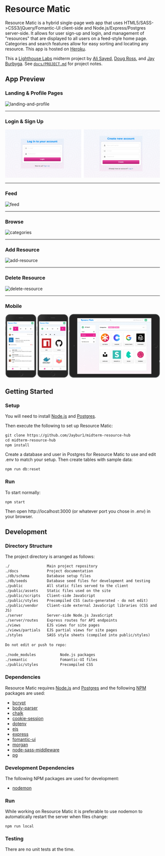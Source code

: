 # **Resource Matic**

Resource Matic is a hybrid single-page web app that uses HTML5/SASS->CSS3/jQuery/Fomantic-UI client-side and Node.js/Express/Postgres server-side. It allows for user sign-up and login, and management of "resources" that are displayed to all users on a feed-style home page. Categories and search features allow for easy sorting and locating any resource. This app is hosted on [Heroku](http://resource-matic.herokuapp.com/).

This a [Lighthouse Labs](https://www.lighthouselabs.ca/) midterm project by [Ali Sayed](https://github.com/aliyasser20), [Doug Ross](https://github.com/d0ugr), and [Jay Burbyga](https://github.com/Jaybur1). See [`docs/PROJECT.md`](docs/PROJECT.md) for project notes.

## App Preview

### Landing & Profile Pages

![landing-and-profile](./docs/images/landing-and-profile.png)

---

### Login & Sign Up

![login-signup](./docs/images/signin-signup.png)

---

### Feed

![feed](./docs/images/feed.gif)

---

### Browse

![categories](./docs/images/categories.gif)

---

### Add Resource

![add-resource](./docs/images/add-resource.gif)

---

### Delete Resource

![delete-resource](./docs/images/delete-resource.gif)

---

### Mobile

![mobile-versions](./docs/images/responsive.png)

## **Getting Started**

### **Setup**

You will need to install [Node.js](https://nodejs.org) and [Postgres](https://www.postgresql.org/).

Then execute the following to set up Resource Matic:

```
git clone https://github.com/Jaybur1/midterm-resource-hub
cd midterm-resource-hub
npm install
```

Create a database and user in Postgres for Resource Matic to use and edit .env to match your setup. Then create tables with sample data:

```
npm run db:reset
```

### **Run**

To start normally:

```
npm start
```

Then open http://localhost:3000 (or whatever port you chose in .env) in your browser.

## **Development**

### **Directory Structure**

The project directory is arranged as follows:

```
./                 Main project repository
./docs             Project documentation
./db/schema        Database setup files
./db/seeds         Database seed files for development and testing
./public           All static files served to the client
./public/assets    Static files used on the site
./public/scripts   Client-side JavaScript
./public/styles    Precompiled CSS (auto-generated - do not edit)
./public/vendor    Client-side external JavaScript libraries (CSS and JS)
./server           Server-side Node.js JavaScript
./server/routes    Express routes for API endpoints
./views            EJS views for site pages
./views/partials   EJS partial views for site pages
./styles           SASS style sheets (compiled into public/styles)

Do not edit or push to repo:

./node_modules           Node.js packages
./semantic               Fomantic-UI files
./public/styles          Precompiled CSS
```

### **Dependencies**

Resource Matic requires [Node.js](https://nodejs.org) and [Postgres](https://www.postgresql.org/) and the following [NPM](https://www.npmjs.com/) packages are used:

- [bcrypt](https://www.npmjs.com/package/bcrypt)
- [body-parser](https://www.npmjs.com/package/body-parser)
- [chalk](https://www.npmjs.com/package/chalk)
- [cookie-session](https://www.npmjs.com/package/cookie-session)
- [dotenv](https://www.npmjs.com/package/dotenv)
- [ejs](https://www.npmjs.com/package/ejs)
- [express](https://www.npmjs.com/package/express)
- [fomantic-ui](https://www.npmjs.com/package/fomantic-ui)
- [morgan](https://www.npmjs.com/package/morgan)
- [node-sass-middleware](https://www.npmjs.com/package/node-sass-middleware)
- [pg](https://www.npmjs.com/package/pg)

### **Development Dependencies**

The following NPM packages are used for development:

- [nodemon](https://www.npmjs.com/package/nodemon)

### **Run**

While working on Resource Matic it is preferable to use nodemon to automatically restart the server when files change:

```
npm run local
```

### **Testing**

There are no unit tests at the time.

